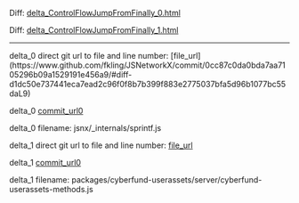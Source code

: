 Diff: [delta_ControlFlowJumpFromFinally_0.html](./delta_ControlFlowJumpFromFinally_0.html)

Diff: [delta_ControlFlowJumpFromFinally_1.html](./delta_ControlFlowJumpFromFinally_1.html)

<hr>
delta_0 direct git url to file and line number: [file_url](https://www.github.com/fkling/JSNetworkX/commit/0cc87c0da0bda7aa7105296b09a1529191e456a9/#diff-d1dc50e737441eca7ead2c96f0f8b7b399f883e2775037bfa5d96b1077bc55daL9)

delta_0 [commit_url0](https://www.github.com/fkling/JSNetworkX/commit/0cc87c0da0bda7aa7105296b09a1529191e456a9)

delta_0 filename: jsnx/_internals/sprintf.js



delta_1 direct git url to file and line number: [file_url](https://www.github.com/cyberFund/cyber.fund/commit/9da2159bd308bb6047373ebc248db3fb934d6051/#diff-f2cedfc24955862a5bf8cf870390e850faf486703c7ea038b84ce132509543b1L17)

delta_1 [commit_url0](https://www.github.com/cyberFund/cyber.fund/commit/9da2159bd308bb6047373ebc248db3fb934d6051)

delta_1 filename: packages/cyberfund-userassets/server/cyberfund-userassets-methods.js



